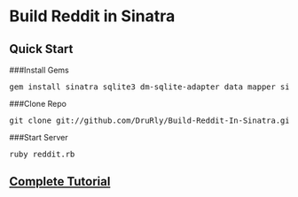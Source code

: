 # Build Reddit in Sinatra

## Quick Start 
###Install Gems
<pre>gem install sinatra sqlite3 dm-sqlite-adapter data_mapper sinatra-reloader haml</pre>
###Clone Repo
<pre>git clone git://github.com/DruRly/Build-Reddit-In-Sinatra.git -b 2.0.x</pre>
###Start Server
<pre>ruby reddit.rb</pre>

## [Complete Tutorial](http://www.drurly.com/blog/2012/06/30/build-reddit-in-sinatra-2/)
